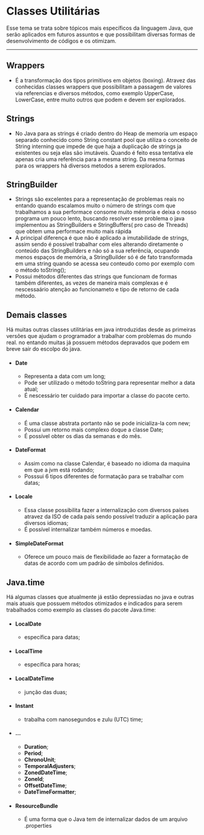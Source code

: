 # Classes Utilitárias 
Esse tema se trata sobre tópicos mais específicos da linguagem Java, que serão aplicados em futuros assuntos e que possibilitam diversas formas de desenvolvimento de códigos e os otimizam. 

---
 ## Wrappers 

 - É a transformação dos tipos primitivos em objetos (boxing). Atravez das conhecidas classes wrappers que possibilitam a passagem de valores via referencias e diversos métodos, como exemplo UpperCase, LowerCase, entre muito outros que podem e devem ser explorados.

## Strings 

- No Java para as strings é criado dentro do Heap de memoria um espaço separado conhecido como String constant pool que utiliza o conceito de String interning que impede de que haja a duplicação de strings ja existentes ou seja elas são imutáveis. Quando é  feito essa tentativa ele apenas cria uma referência para a mesma string. Da mesma formas para os wrappers há diversos metodos a serem explorados.
## StringBuilder 
- Strings são excelentes para a representação de problemas reais no entando quando escalamos muito o número de strings com que trabalhamos a sua performace consome muito mémoria e deixa o nosso programa um pouco lento, buscando resolver esse problema o java implementou as StringBuilders e StringBuffers( pro caso de Threads) que obtem uma performace muito mais rápida 
- A principal diferença é que não é aplicado a imutabilidade de strings, assim sendo é possivel trabalhar com eles alterando diretamente o conteúdo das StringBuilders e não só a sua referência, ocupando menos espaços de memória, a StringBuilder só é de fato transformada em uma string quando se acessa seu conteudo como por exemplo com o método toString(); 
- Possui métodos diferentes das strings que funcionam de formas também diferentes, as vezes de maneira mais complexas e é nescessaário atenção ao funcionameto e tipo de retorno de cada método.  
  
## Demais classes

  Há muitas outras classes utilitárias em java introduzidas desde as primeiras versões que ajudam o programador a trabalhar com problemas do mundo real. no entando muitas já possuem métodos depravados que podem em breve sair do escolpo do java. 

  - #### Date 
    - Representa a data com um long;
    - Pode ser utilizado o método toString para representar melhor a data atual;
    - É nescessário ter cuidado para importar a classe do pacote certo.
  - #### Calendar 
    - É uma classe abstrata portanto não se pode inicializa-la com new; 
    - Possui um retorno mais complexo doque a classe Date;
    - É possível obter os dias da semanas e do mês.
  - #### DateFormat
    - Assim como na classe Calendar, é baseado no idioma da maquina em que a jvm está rodando;
    - Posssui 6 tipos diferentes de formatação para se trabalhar com datas;
  - #### Locale
    - Essa classe possibilita fazer a internalização com diversos países atravez da ISO de cada país sendo possível traduzir a aplicação para diversos idiomas;
    - É possível internalizar também números e moedas.
  - #### SimpleDateFormat
    - Oferece um pouco mais de flexibilidade ao fazer a formatação de datas de acordo com um padrão de símbolos definidos.
## Java.time
Há algumas classes que atualmente já estão depressiadas no java e outras mais atuais que possuem métodos otimizados e indicados para serem trabalhados como exemplo as classes do pacote Java.time: 
 - ####  LocalDate 
   -   específica para datas;
- #### LocalTime
  -  específica para horas;
- #### LocalDateTime
  -  junção das duas;
- ####  Instant
  -  trabalha com nanosegundos e zulu (UTC) time;
- #### ...
  - **Duration**;
  - **Period**;
  - **ChronoUnit**;
  - **TemporalAdjusters**;
  - **ZonedDateTime**;
  - **ZoneId**;
  - **OffsetDateTime**;
  - **DateTimeFormatter**;
-  #### ResourceBundle
   - É uma forma que o Java tem de internalizar dados de um arquivo .properties